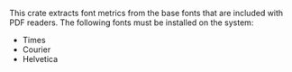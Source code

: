This crate extracts font metrics from the base fonts that are included with PDF readers.
The following fonts must be installed on the system:
 - Times
 - Courier
 - Helvetica